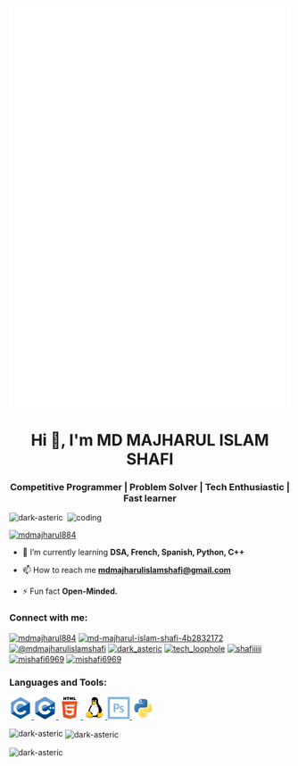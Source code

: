 ![](https://raw.githubusercontent.com/Dark-asteric/Codeforces-Stats/main/output/light_card.svg#gh-dark-mode-only)
![](https://raw.githubusercontent.com/Dark-asteric/Codeforces-Stats/main/output/light_card.svg)

<h1 align="center">Hi 👋, I'm MD MAJHARUL ISLAM SHAFI</h1>
<h3 align="center">Competitive Programmer | Problem Solver | Tech Enthusiastic | Fast learner</h3>

<img align="right" alt="coding" width="400" src="[https://media3.giphy.com/media/qgQUggAC3Pfv687qPC/200w.gif?cid=6c09b952t4p3fd1z861a0myfsuviffz4t5vglpgi4tmf9jrh&ep=v1_gifs_search&rid=200w.gif&ct=g](https://gifdb.com/images/high/animated-man-computer-coding-nae6mec378lsg1i3.gif)">
  
<p align="left"> <img src="https://komarev.com/ghpvc/?username=dark-asteric&label=Profile%20views&color=0e75b6&style=flat" alt="dark-asteric" /> </p>

<p align="left"> <a href="https://twitter.com/mdmajharul884" target="blank"><img src="https://img.shields.io/twitter/follow/mdmajharul884?logo=twitter&style=for-the-badge" alt="mdmajharul884" /></a> </p>

- 🌱 I’m currently learning **DSA, French, Spanish, Python, C++**

- 📫 How to reach me **mdmajharulislamshafi@gmail.com**

- ⚡ Fun fact **Open-Minded.**

<h3 align="left">Connect with me:</h3>
<p align="left">
<a href="https://twitter.com/mdmajharul884" target="blank"><img align="center" src="https://raw.githubusercontent.com/rahuldkjain/github-profile-readme-generator/master/src/images/icons/Social/twitter.svg" alt="mdmajharul884" height="30" width="40" /></a>
<a href="https://linkedin.com/in/md-majharul-islam-shafi-4b2832172" target="blank"><img align="center" src="https://raw.githubusercontent.com/rahuldkjain/github-profile-readme-generator/master/src/images/icons/Social/linked-in-alt.svg" alt="md-majharul-islam-shafi-4b2832172" height="30" width="40" /></a>
<a href="https://medium.com/@mdmajharulislamshafi" target="blank"><img align="center" src="https://raw.githubusercontent.com/rahuldkjain/github-profile-readme-generator/master/src/images/icons/Social/medium.svg" alt="@mdmajharulislamshafi" height="30" width="40" /></a>
<a href="https://www.codechef.com/users/dark_asteric" target="blank"><img align="center" src="https://cdn.jsdelivr.net/npm/simple-icons@3.1.0/icons/codechef.svg" alt="dark_asteric" height="30" width="40" /></a>
<a href="https://www.hackerrank.com/tech_loophole" target="blank"><img align="center" src="https://raw.githubusercontent.com/rahuldkjain/github-profile-readme-generator/master/src/images/icons/Social/hackerrank.svg" alt="tech_loophole" height="30" width="40" /></a>
<a href="https://codeforces.com/profile/shafiiiii" target="blank"><img align="center" src="https://raw.githubusercontent.com/rahuldkjain/github-profile-readme-generator/master/src/images/icons/Social/codeforces.svg" alt="shafiiiii" height="30" width="40" /></a>
<a href="https://www.leetcode.com/mishafi6969" target="blank"><img align="center" src="https://raw.githubusercontent.com/rahuldkjain/github-profile-readme-generator/master/src/images/icons/Social/leet-code.svg" alt="mishafi6969" height="30" width="40" /></a>
<a href="https://auth.geeksforgeeks.org/user/mishafi6969" target="blank"><img align="center" src="https://raw.githubusercontent.com/rahuldkjain/github-profile-readme-generator/master/src/images/icons/Social/geeks-for-geeks.svg" alt="mishafi6969" height="30" width="40" /></a>
</p>

<h3 align="left">Languages and Tools:</h3>
<p align="left"> <a href="https://www.cprogramming.com/" target="_blank" rel="noreferrer"> <img src="https://raw.githubusercontent.com/devicons/devicon/master/icons/c/c-original.svg" alt="c" width="40" height="40"/> </a> <a href="https://www.w3schools.com/cpp/" target="_blank" rel="noreferrer"> <img src="https://raw.githubusercontent.com/devicons/devicon/master/icons/cplusplus/cplusplus-original.svg" alt="cplusplus" width="40" height="40"/> </a> <a href="https://www.w3.org/html/" target="_blank" rel="noreferrer"> <img src="https://raw.githubusercontent.com/devicons/devicon/master/icons/html5/html5-original-wordmark.svg" alt="html5" width="40" height="40"/> </a> <a href="https://www.linux.org/" target="_blank" rel="noreferrer"> <img src="https://raw.githubusercontent.com/devicons/devicon/master/icons/linux/linux-original.svg" alt="linux" width="40" height="40"/> </a> <a href="https://www.photoshop.com/en" target="_blank" rel="noreferrer"> <img src="https://raw.githubusercontent.com/devicons/devicon/master/icons/photoshop/photoshop-line.svg" alt="photoshop" width="40" height="40"/> </a> <a href="https://www.python.org" target="_blank" rel="noreferrer"> <img src="https://raw.githubusercontent.com/devicons/devicon/master/icons/python/python-original.svg" alt="python" width="40" height="40"/> </a> </p>

<p><img align="left" src="https://github-readme-stats.vercel.app/api/top-langs?username=dark-asteric&show_icons=true&locale=en&layout=compact" alt="dark-asteric" /></p>

<p>&nbsp;<img align="center" src="https://github-readme-stats.vercel.app/api?username=dark-asteric&show_icons=true&locale=en" alt="dark-asteric" /></p>

<p><img align="center" src="https://github-readme-streak-stats.herokuapp.com/?user=dark-asteric&" alt="dark-asteric" /></p>

